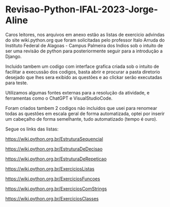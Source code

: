 # Revisao-Python-IFAL-2023-Jorge-Aline

Caros leitores, nos arquivos em anexo estão as listas de exercicio advindas do site wiki.python.org que foram solicitadas
pelo professor Italo Arruda do Instituto Federal de Alagoas - Campus Palmeira dos Indios
sob o intuito de ser uma revisão de python para posteriormente seguir para 
a introdução a Django.

Incluido tambem um codigo com interface grafica criada sob o intuito de facilitar a execussão dos codigos, basta abrir e procurar a pasta diretorio
desejado que lhes sera exibido as questões e ao clickar serão executadas para teste.

Utilizamos algumas fontes externas para a resolução da atividade, e 
ferramentas como o ChatGPT e VisualStudioCode. 

Foram criados tambem 2 codigos não incluidos que usei para renomear todas as questões
em escala geral de forma automatizada, optei por inserir um cabeçalho de forma
semelhante, tudo automatizado (tempo é ouro). 

Segue os links das listas:

https://wiki.python.org.br/EstruturaSequencial

https://wiki.python.org.br/EstruturaDeDecisao

https://wiki.python.org.br/EstruturaDeRepeticao

https://wiki.python.org.br/ExerciciosListas

https://wiki.python.org.br/ExerciciosFuncoes

https://wiki.python.org.br/ExerciciosComStrings

https://wiki.python.org.br/ExerciciosClasses
